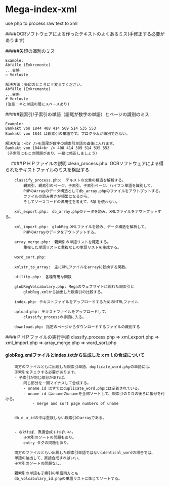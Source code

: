 Mega-index-xml
==============

use php to process raw text to xml

####OCRソフトウェアによる作ったテキストのよくあるミス(手修正する必要があります)

#####矢印の識別のミス

    Example:
    Abfälle (Exkremente)
    ...省略
    → Verluste
     
    解決方法：矢印のところに＃変えてください。
    Abfälle (Exkremente)
    ...省略
    # Verluste
    (注意：＃と単語の間にスペースあり)
    
#####親索引/子索引の単語（語尾が数字の単語）とページの識別のミス   

    Example:
    Bankakt von 1844 408 414 509 514 535 553
    Bankakt von 1844 は親索引の単語です。プログラムが識別できない。
    
    解決方法：<br />を語尾が数字の親索引単語の直後に入れます。
    Bankakt von 1844<br /> 408 414 509 514 535 553
    （子索引にもこの問題があり、一緒に修正しましょう）
 　
####ＰＨＰファイルの説明
        clean_process.php: OCRソフトウェアによる得られたテキストファイルのミスを検証する

        classify_process.php:　テキストの文章の構造を解析する。
            親索引、親索引のページ、子索引、子索引ページ、ハイフン単語を識別して、
            PHPのArrayのデータ構造としてdb_array.phpのファイルをアウトプットする。
            ファイルの読み書きが頻繁になるから、
            そしてソースコードの汎用性を考えて、SQLを使わない。

        xml_export.php:　db_array.phpのデータを読み、XMLファイルをアウトプットする。

        xml_import.php:　globReg.XMLファイルを読み、データ構造を解析して、
            PHPのArrayのデータをアウトプットする。

        array_merge.php:　親索引の単語リストを確定する。
            重複した単語リストと重複なしの単語リストを生成する。

        word_sort.php:　

        xmlstr_to_array:　主にXMLファイルをarrayに転換する関数。

        utility.php:　各種有用な関数

        globRegVolcabulary.php: Megaのウェブサイトに現れた親索引と
            globReg.xmlから抽出した親索引の比較する。

        index.php: テキストファイルをアップロードするためのHTMLファイル

        upload.php: テキストファイルをアップロードして、
            classify_processの手順に入る。
            
        download.php: 指定のページからダウンロードするファイルの識別する



####ＰＨＰファイルの実行手順
	classify_process.php =>
	xml_export.php =>
	xml_import.php =>
	array_merge.php =>
	word_sort.php


#### globReg.xmlファイルとindex.txtから生成したｘｍｌの合成について
        両方のファイルともに出現した親索引単語、duplicate_word.phpの単語には、
        子索引をチェクする必要があります。
        - 子索引が同じ部分があれば、
            同じ部分を一回マイナスして合成する。
            - oname id はすでにduplicate_word.phpには定義されている。
            - uname id はonameのunameを全部ソートして、親索引のＩＤの後ろに番号を付ける。
                - merge and sort page numbers of uname


        db_o_u_idの中は重複しない親索引のarrayである。
        

        - なければ、直接合成すればいい。
            子索引のソートの問題もあり。
            entry タグの問題もあり。

        両方のファイルともい出現した親索引単語ではないidentical_wordの場合では、
        単語の抽出して、直接合成すればいい、
        子索引のソートの問題なし。

        親索引の単語も子索引の単語両方とも
        db_volcabulary_id.phpの単語リストに準じてソートする。
